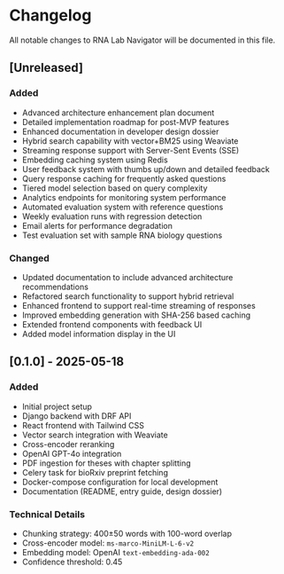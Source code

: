 # Changelog

All notable changes to RNA Lab Navigator will be documented in this file.

## [Unreleased]

### Added
- Advanced architecture enhancement plan document
- Detailed implementation roadmap for post-MVP features
- Enhanced documentation in developer design dossier
- Hybrid search capability with vector+BM25 using Weaviate
- Streaming response support with Server-Sent Events (SSE)
- Embedding caching system using Redis
- User feedback system with thumbs up/down and detailed feedback
- Query response caching for frequently asked questions
- Tiered model selection based on query complexity
- Analytics endpoints for monitoring system performance
- Automated evaluation system with reference questions
- Weekly evaluation runs with regression detection
- Email alerts for performance degradation
- Test evaluation set with sample RNA biology questions

### Changed
- Updated documentation to include advanced architecture recommendations
- Refactored search functionality to support hybrid retrieval
- Enhanced frontend to support real-time streaming of responses
- Improved embedding generation with SHA-256 based caching
- Extended frontend components with feedback UI
- Added model information display in the UI

## [0.1.0] - 2025-05-18

### Added
- Initial project setup
- Django backend with DRF API
- React frontend with Tailwind CSS
- Vector search integration with Weaviate
- Cross-encoder reranking
- OpenAI GPT-4o integration
- PDF ingestion for theses with chapter splitting
- Celery task for bioRxiv preprint fetching
- Docker-compose configuration for local development
- Documentation (README, entry guide, design dossier)

### Technical Details
- Chunking strategy: 400±50 words with 100-word overlap
- Cross-encoder model: `ms-marco-MiniLM-L-6-v2`
- Embedding model: OpenAI `text-embedding-ada-002`
- Confidence threshold: 0.45